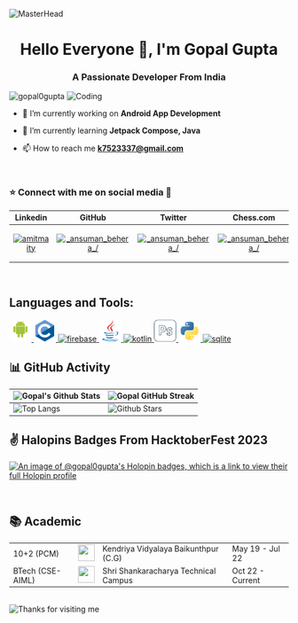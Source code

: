 ![MasterHead](https://1.bp.blogspot.com/-nYoXkKYqPbM/XmlGfH2JyfI/AAAAAAAAOvM/VZagj9-mJeE_I33RCxltSYI9p7SZC9udgCLcBGAsYHQ/s1600/AD%2BBlogger.png)
<h1 align="center">Hello Everyone 👋, I'm Gopal Gupta</h1>
<h3 align="center">A Passionate Developer From India</h3>
<img align="right" alt="Coding" width="400" src="https://user-images.githubusercontent.com/74038190/212746035-d5c61762-973c-44c0-aec7-887f3b7690e3.gif">

<p align="left"> <img src="https://komarev.com/ghpvc/?username=gopal0gupta&label=Profile%20views&color=0e75b6&style=flat" alt="gopal0gupta" /> </p>

- 🔭 I’m currently working on **Android App Development**

- 🌱 I’m currently learning **Jetpack Compose, Java**

- 📫 How to reach me **k7523337@gmail.com**

<br>

<h3 align="left">⭐ Connect with me on social media 📲 </h3>


| Linkedin | GitHub | Twitter | Chess.com |
|-----------|-----------|-----------|-----------|
| <p align="center"><a href="https://linkedin.com/in/gopal-gupta-056585253" target="blank"><img align="center" src="https://raw.githubusercontent.com/rahuldkjain/github-profile-readme-generator/master/src/images/icons/Social/linked-in-alt.svg" alt="amitmaity" height="30" width="40" /></a></p> | <p align="center"> <a href="https://github.com/Gopal0Gupta" target="blank"><img align="center" src="https://raw.githubusercontent.com/rahuldkjain/github-profile-readme-generator/master/src/images/icons/Social/github.svg" alt="_ansuman_behera_/" height="30" width="40" /></a> </p> | <p align="center"> <a href="https://twitter.com/Gopal_Gupta_0" target="blank"><img align="center" src="https://upload.wikimedia.org/wikipedia/commons/thumb/6/6f/Logo_of_Twitter.svg/512px-Logo_of_Twitter.svg.png?20220821125553" alt="_ansuman_behera_/" height="30" width="40" /></a> </p> | <p align="center"> <a href="https://www.chess.com/member/gopal_gupta_0" target="blank"><img align="center" src="https://images.chesscomfiles.com/uploads/v1/images_users/tiny_mce/SamCopeland/phpmeXx6V.png" alt="_ansuman_behera_/" height="30" width="40" /></a> </p> |

<br>


<h2 align="left">Languages and Tools:</h2>
<p align="left"> <a href="https://developer.android.com" target="_blank" rel="noreferrer"> <img src="https://raw.githubusercontent.com/devicons/devicon/master/icons/android/android-original-wordmark.svg" alt="android" width="40" height="40"/> </a> <a href="https://www.cprogramming.com/" target="_blank" rel="noreferrer"> <img src="https://raw.githubusercontent.com/devicons/devicon/master/icons/c/c-original.svg" alt="c" width="40" height="40"/> </a> <a href="https://firebase.google.com/" target="_blank" rel="noreferrer"> <img src="https://www.vectorlogo.zone/logos/firebase/firebase-icon.svg" alt="firebase" width="40" height="40"/> </a> <a href="https://www.java.com" target="_blank" rel="noreferrer"> <img src="https://raw.githubusercontent.com/devicons/devicon/master/icons/java/java-original.svg" alt="java" width="40" height="40"/> </a> <a href="https://kotlinlang.org" target="_blank" rel="noreferrer"> <img src="https://www.vectorlogo.zone/logos/kotlinlang/kotlinlang-icon.svg" alt="kotlin" width="40" height="40"/> </a> <a href="https://www.photoshop.com/en" target="_blank" rel="noreferrer"> <img src="https://raw.githubusercontent.com/devicons/devicon/master/icons/photoshop/photoshop-line.svg" alt="photoshop" width="40" height="40"/> </a> <a href="https://www.python.org" target="_blank" rel="noreferrer"> <img src="https://raw.githubusercontent.com/devicons/devicon/master/icons/python/python-original.svg" alt="python" width="40" height="40"/> </a> <a href="https://www.sqlite.org/" target="_blank" rel="noreferrer"> <img src="https://www.vectorlogo.zone/logos/sqlite/sqlite-icon.svg" alt="sqlite" width="40" height="40"/> </a> </p>



## 📊 GitHub Activity
| ![Gopal's Github Stats](https://github-readme-stats.vercel.app/api?username=gopal0gupta&show_icons=true&theme=radical) | ![Gopal GitHub Streak](https://github-readme-streak-stats.herokuapp.com/?user=gopal0gupta&theme=radical)                                                                                                           |
| --------------------------------------------------------------------------------------------------------------------------------- | ----------------------------------------------------------------------------------------------------------------------------------------------------------------------------------------------------------------- |
| ![Top Langs](https://github-readme-stats.vercel.app/api/top-langs/?username=gopal0gupta&langs_count=8&theme=radical&layout=compact) | ![Github Stars](https://github-readme-stats.vercel.app/api?username=gopal0gupta&show_icons=true&locale=en&count_private=true&hide_rank=true&custom_title=My%20GitHub%20Stats&disable_animations=true&theme=radical) |

## ✌️ Halopins Badges From HacktoberFest 2023
[![An image of @gopal0gupta's Holopin badges, which is a link to view their full Holopin profile](https://holopin.me/gopal0gupta)](https://holopin.io/@gopal0gupta) 

<br>

<h2>📚 Academic  </h2>

| | |  | | 
|-----------|-----------|-----------|-----------|
| 10+2 (PCM) | <img src="https://1.bp.blogspot.com/-Y2Mqj01Rx7o/WIQaMix1MjI/AAAAAAAAFAY/HnvQGqbnbjMBeYINyo_c3fClBvZPPvv9ACLcB/s320/kvs-logo.png" width="30" height="30"/> | Kendriya Vidyalaya Baikunthpur (C.G) | May 19 - Jul 22 |
| BTech (CSE-AIML) | <img src="https://play-lh.googleusercontent.com/OgeB3yOuboo4_l_zI2uLzJ_Xfax4UVpxXiA7eut0Iclmv6Ynuft5xb7Pt51l8ZVABLSc" width="30" height="30"/> | Shri Shankaracharya Technical Campus | Oct 22 - Current |

<br>

<img height="120" alt="Thanks for visiting me" width="100%" src="https://github.com/dibyendu415/dibyendu415/blob/master/marquee.svg" />
<br />
